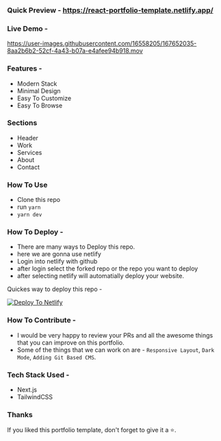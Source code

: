 

### Quick Preview - https://react-portfolio-template.netlify.app/

### Live Demo - 

https://user-images.githubusercontent.com/16558205/167652035-8aa2b6b2-52cf-4a43-b07a-e4afee94b918.mov


### Features - 

- Modern Stack
- Minimal Design
- Easy To Customize
- Easy To Browse


### Sections

- Header
- Work
- Services
- About
- Contact


### How To Use

- Clone this repo
- run `yarn`
- `yarn dev`


### How To Deploy - 

- There are many ways to Deploy this repo.
- here we are gonna use netlify
- Login into netlify with github
- after login select the forked repo or the repo you want to deploy
- after selecting netlify will automatially deploy your website.

Quickes way to deploy this repo - 

[![Deploy To Netlify](https://www.netlify.com/img/deploy/button.svg)](https://app.netlify.com/start/deploy?repository=https://github.com/scotthooker/richaisha)


### How To Contribute - 

- I would be very happy to review your PRs and all the awesome things that you can improve on this portfolio.
- Some of the things that we can work on are - `Responsive Layout`, `Dark Mode`, `Adding Git Based CMS`.


### Tech Stack Used - 
- Next.js
- TailwindCSS


### Thanks

If you liked this portfolio template, don't forget to give it a ⭐.





